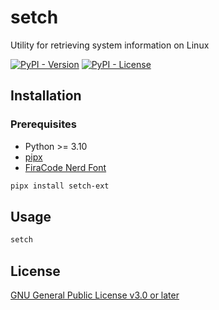 # setch

Utility for retrieving system information on Linux

[![PyPI - Version](https://img.shields.io/pypi/v/setch-ext?style=for-the-badge&logo=pypi&logoColor=%23477eac&logoSize=auto&labelColor=%23efeeea&color=%23ffd242)](https://pypi.org/project/setch-ext)
[![PyPI - License](https://img.shields.io/pypi/l/setch-ext?style=for-the-badge&logo=gplv3&logoSize=auto&label=%20&color=%23bd0000)](https://github.com/mentiferous/setch-ext/blob/main/LICENSE)

## Installation

### Prerequisites

- Python >= 3.10
- [pipx](https://pipx.pypa.io/stable/installation)
- [FiraCode Nerd Font](https://github.com/ryanoasis/nerd-fonts/releases/download/v3.4.0/FiraCode.zip)

```sh
pipx install setch-ext
```

## Usage

```sh
setch
```

## License

[GNU General Public License v3.0 or later](https://github.com/mentiferous/setch-ext/blob/main/LICENSE)
